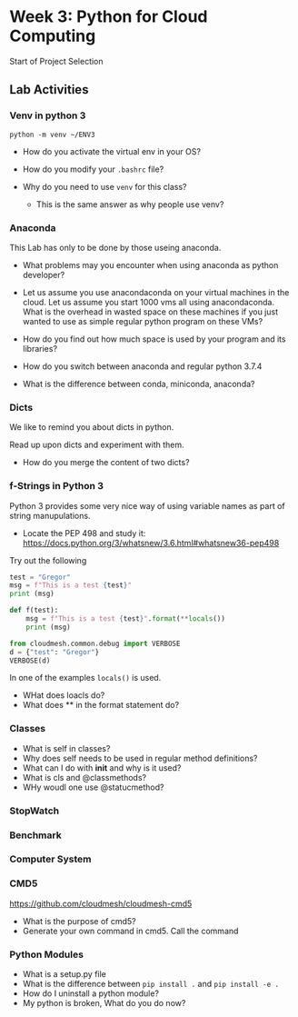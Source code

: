 # Week 3: Python for Cloud Computing

Start of Project Selection


## Lab Activities

### Venv in python 3


```
python -m venv ~/ENV3
```

* How do you activate the virtual env in your OS?

* How do you modify your `.bashrc` file?

* Why do you need to use `venv` for this class?

  - This is the same answer as why people use venv?

### Anaconda

This Lab has only to be done by those useing anaconda.

* What problems may you encounter when using anaconda as python developer?

* Let us assume you use anacondaconda on your virtual machines in the cloud. Let
  us assume you start 1000 vms all using anacondaconda. What is the overhead in
  wasted space on these machines if you just wanted to use as simple
  regular python program on these VMs?

* How do you find out how much space is used by your program and its
  libraries?

* How do you switch between anaconda and regular python 3.7.4

* What is the difference between conda, miniconda, anaconda?


### Dicts

We like to remind you about dicts in python.

Read up upon dicts and experiment with them.

* How do you merge the content of two dicts?

### f-Strings in Python 3

Python 3 provides some very nice way of using variable names as part
of string manupulations.

* Locate the PEP 498 and study it:
<https://docs.python.org/3/whatsnew/3.6.html#whatsnew36-pep498>

Try out the following

```python
test = "Gregor"
msg = f"This is a test {test}"
print (msg)
```

```python
def f(test):
    msg = f"This is a test {test}".format(**locals())
    print (msg)
```

```python
from cloudmesh.common.debug import VERBOSE
d = {"test": "Gregor"}
VERBOSE(d)
```

In one of the examples `locals()` is used.

* WHat does loacls do?
* What does ** in the format statement do?


### Classes

* What is self in classes?
* Why does self needs to be used in regular method definitions?
* What can I do with __init__ and why is it used?
* What is cls and @classmethods?
* WHy woudl one use @statucmethod?

### StopWatch

### Benchmark

### Computer System



### CMD5

<https://github.com/cloudmesh/cloudmesh-cmd5>

* What is the purpose of cmd5?
* Generate your own command in cmd5. Call the command

### Python Modules

* What is a setup.py file
* What is the difference between `pip install .` and `pip install -e .`
* How do I uninstall a python module?
* My python is broken, What do you do now?

